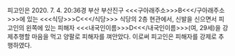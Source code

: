 피고인은 2020. 7. 4. 20:36경 부산 부산진구 <<<구아래주소>>>B<<</구아래주소>>>에 있는 <<<식당>>>C<<</식당>>> 식당의 2층 현관에서, 신발을 신으면서 피고인의 왼쪽에 있는 피해자 <<<내국인이름>>>D<<</내국인이름>>>(여, 29세)을 강제추행할 마음을 먹고 양팔로 피해자를 껴안았다.
이로써 피고인은 피해자를 강제로 추행하였다.